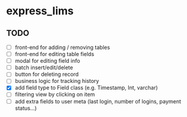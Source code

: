 # express_lims

## TODO

- [ ] front-end for adding / removing tables
- [ ] front-end for editing table fields
- [ ] modal for editing field info
- [ ] batch insert/edit/delete
- [ ] button for deleting record
- [ ] business logic for tracking history
- [x] add field type to Field class (e.g. Timestamp, Int, varchar)
- [ ] filtering view by clicking on item
- [ ] add extra fields to user meta (last login, number of logins, payment status...)
